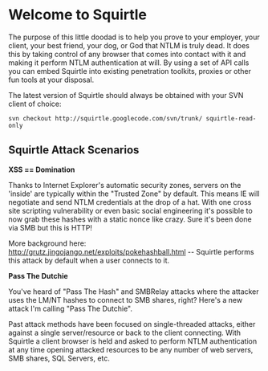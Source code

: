 # Welcome to Squirtle #

The purpose of this little doodad is to help you prove to your employer, your client, your best friend, your dog, or God that NTLM is truly dead. It does this by taking control of any browser that comes into contact with it and making it perform NTLM authentication at will. By using a set of API calls you can embed Squirtle into existing penetration toolkits, proxies or other fun tools at your disposal.

The latest version of Squirtle should always be obtained with your SVN client of choice:

`svn checkout http://squirtle.googlecode.com/svn/trunk/ squirtle-read-only`

## Squirtle Attack Scenarios ##

**XSS == Domination**

Thanks to Internet Explorer's automatic security zones, servers on the 'inside' are typically within the "Trusted Zone" by default. This means IE will negotiate and send NTLM credentials at the drop of a hat. With one cross site scripting vulnerability or even basic social engineering it's possible to now grab these hashes with a static nonce like crazy. Sure it's been done via SMB but this is HTTP!

More background here: http://grutz.jingojango.net/exploits/pokehashball.html -- Squirtle performs this attack by default when a user connects to it.

**Pass The Dutchie**

You've heard of "Pass The Hash" and SMBRelay attacks where the attacker uses the LM/NT hashes to connect to SMB shares, right? Here's a new attack I'm calling "Pass The Dutchie".

Past attack methods have been focused on single-threaded attacks, either against a single server/resource or back to the client connecting. With Squirtle a client browser is held and asked to perform NTLM authentication at any time opening attacked resources to be any number of web servers, SMB shares, SQL Servers, etc.
